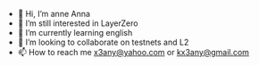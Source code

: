 - 👋 Hi, I’m anne Anna
- 👀 I’m still interested in LayerZero
- 🌱 I’m currently learning english
- 💞️ I’m looking to collaborate on testnets and L2
- 📫 How to reach me x3any@yahoo.com or kx3any@gmail.com

<!---
x3kany/x3kany is a ✨ special ✨ repository because its `README.md` (this file) appears on your GitHub profile.
You can click the Preview link to take a look at your changes.
--->
